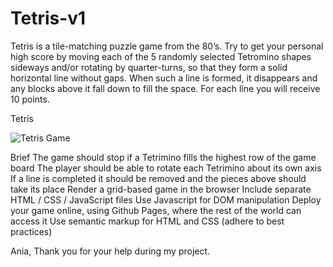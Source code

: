 # Tetris-v1

Tetris is a tile-matching puzzle game from the 80’s. Try to get your personal high score by moving each of the 5 randomly selected Tetromino shapes sideways and/or rotating by quarter-turns, so that they form a solid horizontal line without gaps. When such a line is formed, it disappears and any blocks above it fall down to fill the space. For each line you will receive 10 points.

Tetris

![Tetris Game](https://github.com/harsh11111/Tetris-v1/assets/31356115/feafdc89-2737-4969-8d13-2e696083edb1)

Brief
The game should stop if a Tetrimino fills the highest row of the game board
The player should be able to rotate each Tetrimino about its own axis
If a line is completed it should be removed and the pieces above should take its place
Render a grid-based game in the browser
Include separate HTML / CSS / JavaScript files
Use Javascript for DOM manipulation
Deploy your game online, using Github Pages, where the rest of the world can access it
Use semantic markup for HTML and CSS (adhere to best practices)

Ania, Thank you for your help during my project.

